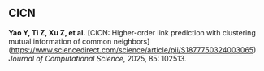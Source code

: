
##  CICN
**Yao Y, Ti Z, Xu Z, et al.** [CICN: Higher-order link prediction with clustering mutual information of common neighbors] (https://www.sciencedirect.com/science/article/pii/S1877750324003065)
*Journal of Computational Science*, 2025, 85: 102513.
